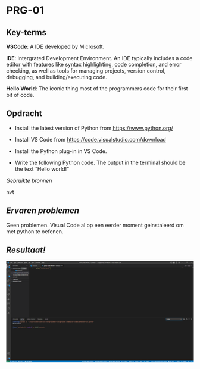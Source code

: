**PRG-01**
===
**Key-terms**
---

**VSCode**: A IDE developed by Microsoft.

**IDE**: Intergrated Development Environment. An IDE typically includes a code editor with features like syntax highlighting, code completion, and error checking, as well as tools for managing projects, version control, debugging, and building/executing code. 

**Hello World**: The iconic thing most of the programmers code for their first bit of code.

**Opdracht**
---
- Install the latest version of Python from https://www.python.org/

- Install VS Code from https://code.visualstudio.com/download

- Install the Python plug-in in VS Code.

- Write the following Python code. The output in the terminal should be the text “Hello world!”


*Gebruikte bronnen*

nvt

*Ervaren problemen*
---
Geen problemen. Visual Code al op een eerder moment geinstaleerd om met python te oefenen.

*Resultaat!*
---
![helloworld](<../../00_includes/Python/PRG-01 - Setting up/hello world.png>)
